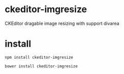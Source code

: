 # ckeditor-imgresize
CKEditor dragable image resizing with support divarea

# install
```
npm install ckeditor-imgresize
```

```
bower install ckeditor-imgresize
```
